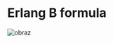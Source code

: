# Erlang B formula

![obraz](https://user-images.githubusercontent.com/88160019/151386947-2601ac2d-a94d-42d0-991c-56033e307ebb.png)
